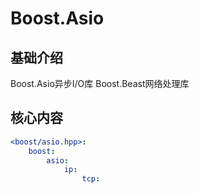 # Boost.Asio

## 基础介绍

Boost.Asio异步I/O库
Boost.Beast网络处理库


## 核心内容
```yaml
<boost/asio.hpp>:
    boost:
        asio:
            ip:
                tcp:
```